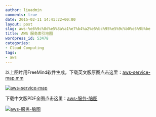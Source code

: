 ```yaml
---
author: liuadmin
comments: true
date: 2015-02-11 14:41:22+00:00
layout: post
slug: aws-%e6%9c%8d%e5%8a%a1%e7%b4%a2%e5%bc%95%e5%9c%b0%e5%9b%be
title: AWS 服务索引地图
wordpress_id: 53478
categories:
- Cloud Computing
tags:
- aws
---
```


以上图片用FreeMind软件生成，下载英文版原图点击这里：[aws-service-map.mm](http://cdn1.martinliu.cn/wp-content/uploads/2015/02/aws-service-map.mm_.zip)

[![aws-service-map](http://cdn1.martinliu.cn/wp-content/uploads/2015/02/aws-service-map-1024x710.jpeg)](http://cdn1.martinliu.cn/wp-content/uploads/2015/02/aws-service-map.jpeg)



下载中文版PDF全图点击这里：[aws-服务-脑图](http://cdn1.martinliu.cn/wp-content/uploads/2015/02/aws-服务-脑图.pdf)

[![aws-服务-脑图](http://cdn1.martinliu.cn/wp-content/uploads/2015/02/aws-服务-脑图-1024x446.jpeg)](http://cdn1.martinliu.cn/wp-content/uploads/2015/02/aws-服务-脑图.jpeg)
